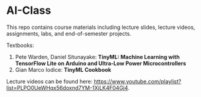 # AI-Class
This repo contains course materials including lecture slides, lecture videos, assignments, labs, and end-of-semester projects.

Textbooks:
1. Pete Warden, Daniel Situnayake: **TinyML: Machine Learning with TensorFlow Lite on Arduino and Ultra-Low Power Microcontrollers**
2. Gian Marco Iodice: **TinyML Cookbook**

Lecture videos can be found here: https://www.youtube.com/playlist?list=PLPO0UeWHqx56doxnd7YM-1XjLK4F04Gj4.
